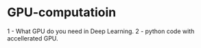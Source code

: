 # GPU-computatioin
1 - What GPU do you need in Deep Learning.
2 - python code with accellerated GPU.
